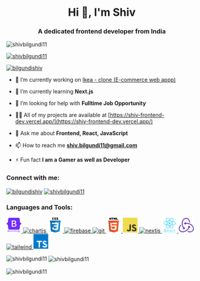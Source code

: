 <h1 align="center">Hi 👋, I'm Shiv</h1>
<h3 align="center">A dedicated frontend developer from India</h3>

<p align="left"> <img src="https://komarev.com/ghpvc/?username=shivbilgundi11&label=Profile%20views&color=0e75b6&style=flat" alt="shivbilgundi11" /> </p>

<p align="left"> <a href="https://github.com/ryo-ma/github-profile-trophy"><img src="https://github-profile-trophy.vercel.app/?username=shivbilgundi11" alt="shivbilgundi11" /></a> </p>

<p align="left"> <a href="https://twitter.com/bilgundishiv" target="blank"><img src="https://img.shields.io/twitter/follow/bilgundishiv?logo=twitter&style=for-the-badge" alt="bilgundishiv" /></a> </p>

- 🔭 I’m currently working on [Ikea - clone (E-commerce web appp)](https://shiv-ikea-clone.vercel.app/)

- 🌱 I’m currently learning **Next.js**

- 🤝 I’m looking for help with **Fulltime Job Opportunity**

- 👨‍💻 All of my projects are available at [https://shiv-frontend-dev.vercel.app/](https://shiv-frontend-dev.vercel.app/)

- 💬 Ask me about **Frontend, React, JavaScript**

- 📫 How to reach me **shiv.bilgundi11@gmail.com**

- ⚡ Fun fact **I am a Gamer as well as Developer**

<h3 align="left">Connect with me:</h3>
<p align="left">
<a href="https://twitter.com/bilgundishiv" target="blank"><img align="center" src="https://raw.githubusercontent.com/rahuldkjain/github-profile-readme-generator/master/src/images/icons/Social/twitter.svg" alt="bilgundishiv" height="30" width="40" /></a>
<a href="https://linkedin.com/in/shivbilgundi11" target="blank"><img align="center" src="https://raw.githubusercontent.com/rahuldkjain/github-profile-readme-generator/master/src/images/icons/Social/linked-in-alt.svg" alt="shivbilgundi11" height="30" width="40" /></a>
</p>

<h3 align="left">Languages and Tools:</h3>
<p align="left"> <a href="https://getbootstrap.com" target="_blank" rel="noreferrer"> <img src="https://raw.githubusercontent.com/devicons/devicon/master/icons/bootstrap/bootstrap-plain-wordmark.svg" alt="bootstrap" width="40" height="40"/> </a> <a href="https://www.chartjs.org" target="_blank" rel="noreferrer"> <img src="https://www.chartjs.org/media/logo-title.svg" alt="chartjs" width="40" height="40"/> </a> <a href="https://www.w3schools.com/css/" target="_blank" rel="noreferrer"> <img src="https://raw.githubusercontent.com/devicons/devicon/master/icons/css3/css3-original-wordmark.svg" alt="css3" width="40" height="40"/> </a> <a href="https://firebase.google.com/" target="_blank" rel="noreferrer"> <img src="https://www.vectorlogo.zone/logos/firebase/firebase-icon.svg" alt="firebase" width="40" height="40"/> </a> <a href="https://git-scm.com/" target="_blank" rel="noreferrer"> <img src="https://www.vectorlogo.zone/logos/git-scm/git-scm-icon.svg" alt="git" width="40" height="40"/> </a> <a href="https://www.w3.org/html/" target="_blank" rel="noreferrer"> <img src="https://raw.githubusercontent.com/devicons/devicon/master/icons/html5/html5-original-wordmark.svg" alt="html5" width="40" height="40"/> </a> <a href="https://developer.mozilla.org/en-US/docs/Web/JavaScript" target="_blank" rel="noreferrer"> <img src="https://raw.githubusercontent.com/devicons/devicon/master/icons/javascript/javascript-original.svg" alt="javascript" width="40" height="40"/> </a> <a href="https://nextjs.org/" target="_blank" rel="noreferrer"> <img src="https://cdn.worldvectorlogo.com/logos/nextjs-2.svg" alt="nextjs" width="40" height="40"/> </a> <a href="https://reactjs.org/" target="_blank" rel="noreferrer"> <img src="https://raw.githubusercontent.com/devicons/devicon/master/icons/react/react-original-wordmark.svg" alt="react" width="40" height="40"/> </a> <a href="https://redux.js.org" target="_blank" rel="noreferrer"> <img src="https://raw.githubusercontent.com/devicons/devicon/master/icons/redux/redux-original.svg" alt="redux" width="40" height="40"/> </a> <a href="https://tailwindcss.com/" target="_blank" rel="noreferrer"> <img src="https://www.vectorlogo.zone/logos/tailwindcss/tailwindcss-icon.svg" alt="tailwind" width="40" height="40"/> </a> <a href="https://www.typescriptlang.org/" target="_blank" rel="noreferrer"> <img src="https://raw.githubusercontent.com/devicons/devicon/master/icons/typescript/typescript-original.svg" alt="typescript" width="40" height="40"/> </a> </p>

<p><img align="left" src="https://github-readme-stats.vercel.app/api/top-langs?username=shivbilgundi11&show_icons=true&locale=en&layout=compact" alt="shivbilgundi11" /></p>

<p>&nbsp;<img align="center" src="https://github-readme-stats.vercel.app/api?username=shivbilgundi11&show_icons=true&locale=en" alt="shivbilgundi11" /></p>

<p><img align="center" src="https://github-readme-streak-stats.herokuapp.com/?user=shivbilgundi11&" alt="shivbilgundi11" /></p>
